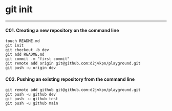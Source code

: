 # git init
---

#### C01. Creating a new repository on the command line
```
touch README.md
git init
git checkout -b dev
git add README.md
git commit -m "first commit"
git remote add origin git@github.com:d2jvkpn/playground.git
git push -u origin dev
```

#### C02. Pushing an existing repository from the command line
```
git remote add github git@github.com:d2jvkpn/playground.git
git push -u github dev
git push -u github test
git push -u github main
```
